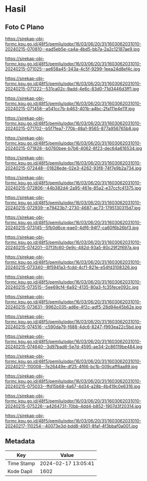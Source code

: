 # Hasil

## Foto C Plano

https://sirekap-obj-formc.kpu.go.id/48f5/pemilu/pdpr/16/03/06/20/31/1603062031010-20240215-070810--ead5eb5e-ca4a-4bd5-bb7a-2a2c12187ae9.jpg

https://sirekap-obj-formc.kpu.go.id/48f5/pemilu/pdpr/16/03/06/20/31/1603062031010-20240215-071025--ae658a45-343a-4c5f-9299-1eea24d8ef4c.jpg

https://sirekap-obj-formc.kpu.go.id/48f5/pemilu/pdpr/16/03/06/20/31/1603062031010-20240215-071222--531ca02c-9add-4e6c-83d0-71d3446d3ff1.jpg

https://sirekap-obj-formc.kpu.go.id/48f5/pemilu/pdpr/16/03/06/20/31/1603062031010-20240215-071458--a541cc7b-b463-401b-a4bc-2fa111e4e11f.jpg

https://sirekap-obj-formc.kpu.go.id/48f5/pemilu/pdpr/16/03/06/20/31/1603062031010-20240215-071702--b5f7fea7-770b-48a1-9565-877a956765b8.jpg

https://sirekap-obj-formc.kpu.go.id/48f5/pemilu/pdpr/16/03/06/20/31/1603062031010-20240215-071828--b0760bee-b7b6-4062-8f23-dec64a616534.jpg

https://sirekap-obj-formc.kpu.go.id/48f5/pemilu/pdpr/16/03/06/20/31/1603062031010-20240215-072448--01828ede-02e3-4262-93f8-74f7e9b2a734.jpg

https://sirekap-obj-formc.kpu.go.id/48f5/pemilu/pdpr/16/03/06/20/31/1603062031010-20240215-072806--44b382d4-2a95-461e-85a2-e37ccfc41375.jpg

https://sirekap-obj-formc.kpu.go.id/48f5/pemilu/pdpr/16/03/06/20/31/1603062031010-20240215-072939--e79423b7-2730-4687-ac73-1795130315d7.jpg

https://sirekap-obj-formc.kpu.go.id/48f5/pemilu/pdpr/16/03/06/20/31/1603062031010-20240215-073145--5fb0d6ce-eae0-4df6-94f7-ca60f6b26bf3.jpg

https://sirekap-obj-formc.kpu.go.id/48f5/pemilu/pdpr/16/03/06/20/31/1603062031010-20240215-074201--07f3fc60-0e9c-482d-93a5-80c29f2f697a.jpg

https://sirekap-obj-formc.kpu.go.id/48f5/pemilu/pdpr/16/03/06/20/31/1603062031010-20240215-073340--8f5941a3-fcdd-4cf1-821e-e54fd3108326.jpg

https://sirekap-obj-formc.kpu.go.id/48f5/pemilu/pdpr/16/03/06/20/31/1603062031010-20240215-073515--5ee69cf4-6a92-4135-80a3-fc35fece092c.jpg

https://sirekap-obj-formc.kpu.go.id/48f5/pemilu/pdpr/16/03/06/20/31/1603062031010-20240215-073631--9962c035-ad6e-4f2c-adf5-28d94e45b62e.jpg

https://sirekap-obj-formc.kpu.go.id/48f5/pemilu/pdpr/16/03/06/20/31/1603062031010-20240215-074516--c590da79-f688-4dc6-8247-f993ea22c5bd.jpg

https://sirekap-obj-formc.kpu.go.id/48f5/pemilu/pdpr/16/03/06/20/31/1603062031010-20240215-074640--3d97bad6-5e7d-4595-ae34-2c86119be484.jpg

https://sirekap-obj-formc.kpu.go.id/48f5/pemilu/pdpr/16/03/06/20/31/1603062031010-20240217-110008--7e26449e-df25-4f66-bc1b-009caff6aa89.jpg

https://sirekap-obj-formc.kpu.go.id/48f5/pemilu/pdpr/16/03/06/20/31/1603062031010-20240215-075033--ffd15b68-4a67-4d34-a28b-4b419c0e6316.jpg

https://sirekap-obj-formc.kpu.go.id/48f5/pemilu/pdpr/16/03/06/20/31/1603062031010-20240215-075226--a4264731-70bb-4dd4-b852-1907d3f20314.jpg

https://sirekap-obj-formc.kpu.go.id/48f5/pemilu/pdpr/16/03/06/20/31/1603062031010-20240217-110254--40073e3d-bdd8-4901-8faf-4f3bbaf0a001.jpg


## Metadata

| Key        | Value               |
| ---------- | ------------------- |
| Time Stamp | 2024-02-17 13:05:41 |
| Kode Dapil | 1602                |



